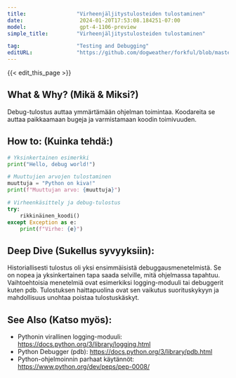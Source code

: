 ```yaml
---
title:                "Virheenjäljitystulosteiden tulostaminen"
date:                  2024-01-20T17:53:08.184251-07:00
model:                 gpt-4-1106-preview
simple_title:         "Virheenjäljitystulosteiden tulostaminen"

tag:                  "Testing and Debugging"
editURL:              "https://github.com/dogweather/forkful/blob/master/content/fi/python/printing-debug-output.md"
---
```


{{< edit_this_page >}}

## What & Why? (Mikä & Miksi?)
Debug-tulostus auttaa ymmärtämään ohjelman toimintaa. Koodareita se auttaa paikkaamaan bugeja ja varmistamaan koodin toimivuuden.

## How to: (Kuinka tehdä:)
```Python
# Yksinkertainen esimerkki
print("Hello, debug world!")

# Muuttujien arvojen tulostaminen
muuttuja = "Python on kiva!"
print(f"Muuttujan arvo: {muuttuja}")

# Virheenkäsittely ja debug-tulostus
try:
    rikkinäinen_koodi()
except Exception as e:
    print(f"Virhe: {e}")
```

## Deep Dive (Sukellus syvyyksiin):
Historiallisesti tulostus oli yksi ensimmäisistä debuggausmenetelmistä. Se on nopea ja yksinkertainen tapa saada selville, mitä ohjelmassa tapahtuu. Vaihtoehtoisia menetelmiä ovat esimerkiksi logging-moduuli tai debuggerit kuten pdb. Tulostuksen haittapuolina ovat sen vaikutus suorituskykyyn ja mahdollisuus unohtaa poistaa tulostuskäskyt.

## See Also (Katso myös):
- Pythonin virallinen logging-moduuli: https://docs.python.org/3/library/logging.html
- Python Debugger (pdb): https://docs.python.org/3/library/pdb.html
- Python-ohjelmoinnin parhaat käytännöt: https://www.python.org/dev/peps/pep-0008/
